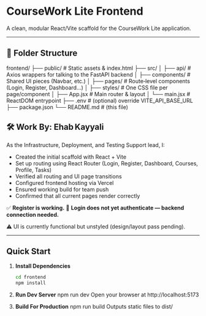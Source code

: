 # CourseWork Lite Frontend

A clean, modular React/Vite scaffold for the CourseWork Lite application.

---

## 📁 Folder Structure
frontend/
├── public/ # Static assets & index.html
├── src/
│ ├── api/ # Axios wrappers for talking to the FastAPI backend
│ ├── components/ # Shared UI pieces (Navbar, etc.)
│ ├── pages/ # Route‑level components (Login, Register, Dashboard…)
│ ├── styles/ # One CSS file per page/component
│ ├── App.jsx # Main router & layout
│ └── main.jsx # ReactDOM entrypoint
├── .env # (optional) override VITE_API_BASE_URL
├── package.json
└── README.md # (this file)

## 🛠 Work By: Ehab Kayyali

As the Infrastructure, Deployment, and Testing Support lead, I:

- Created the initial scaffold with React + Vite
- Set up routing using React Router (Login, Register, Dashboard, Courses, Profile, Tasks)
- Verified all routing and UI page transitions
- Configured frontend hosting via Vercel
- Ensured working build for team push
- Confirmed that all current pages render correctly

✅ **Register is working.**
🚫 **Login does not yet authenticate — backend connection needed.**

⚠️ UI is currently functional but unstyled (design/layout pass pending).

---

## Quick Start

1. **Install Dependencies**  
   ```bash
   cd frontend
   npm install

2. **Run Dev Server**
    npm run dev
Open your browser at http://localhost:5173

3. **Build For Production**
    npm run build
Outputs static files to dist/